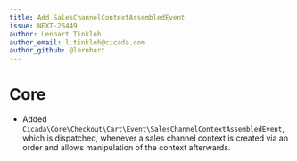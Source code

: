 ```yaml
---
title: Add SalesChannelContextAssembledEvent
issue: NEXT-26449
author: Lennart Tinkloh
author_email: l.tinkloh@cicada.com
author_github: @lernhart
---
```

# Core
* Added `Cicada\Core\Checkout\Cart\Event\SalesChannelContextAssembledEvent`,  which is dispatched, whenever a sales channel context is created via an order and allows manipulation of the context afterwards.
